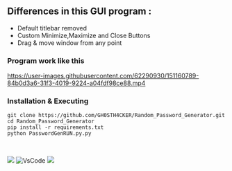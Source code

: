 ## Differences in this GUI program :

* Default titlebar removed
* Custom Minimize,Maximize and Close Buttons
* Drag & move window from any point

### Program work like this 
https://user-images.githubusercontent.com/62290930/151160789-84b0d3a6-31f3-4019-9224-a04fdf98ce88.mp4


### Installation & Executing
```
git clone https://github.com/GH0STH4CKER/Random_Password_Generator.git
cd Random_Password_Generator
pip install -r requirements.txt
python PasswordGenRUN.py.py
```
<br>

<a href='https://www.python.org/downloads/release/python-3810/'><img src='https://img.shields.io/badge/python%20%203.8.10-163052?style=flat&logo=python'></a>
![VsCode](https://badgen.net/badge/icon/VS%20Code?icon=visualstudio&label=Made%20with)
<img src='https://img.shields.io/github/license/GH0STH4CKER/Random_Password_Generator.svg'>
